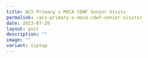 ```yaml
---
title: ACS Primary x MOCA CDWF Senior Visits
permalink: /acs-primary-x-moca-cdwf-senior-visits/
date: 2023-07-28
layout: post
description: ""
image: ""
variant: tiptap
---
```

